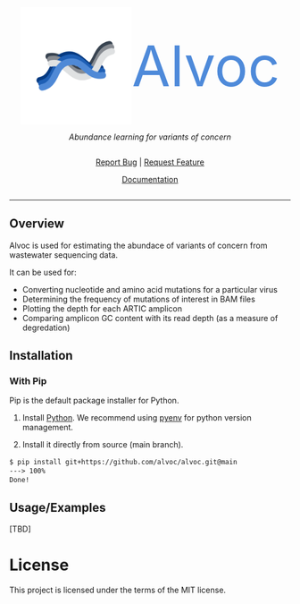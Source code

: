 
<div style="display: flex; justify-content: center; align-items: center; text-align: center; flex-direction: column;">
  <div style="display: flex; align-items: center;">
    <img src="https://raw.githubusercontent.com/alvoc/alvoc/main/assets/logo.svg" alt="Logo" width="200" height="auto">
    <span style="font-size: 100px; color: #4e8ada;"> Alvoc </span>
  </div>

  <p><em>Abundance learning for variants of concern</em></p>

  <div style="text-align: center;">
    <p>
      <a href="https://github.com/alvoc/alvoc/issues" target="_blank">Report Bug</a>
      |
      <a href="https://github.com/alvoc/alvoc/issues" target="_blank">Request Feature</a>
    </p>
    <p>
      <a href="https://alvoc.github.io" target="_blank"> Documentation </a>
    </p>
  </div>
</div>

---

## Overview

Alvoc is used for estimating the abundace of variants of concern from wastewater sequencing data.

It can be used for:

* Converting nucleotide and amino acid mutations for a particular virus
* Determining the frequency of mutations of interest in BAM files
* Plotting the depth for each ARTIC amplicon
* Comparing amplicon GC content with its read depth (as a measure of degredation)

## Installation


### With Pip

Pip is the default package installer for Python.

1. Install [Python](https://www.python.org/downloads/). We recommend using [pyenv](https://github.com/pyenv/pyenv) for python version management.

2. Install it directly from source (main branch).

<!-- termynal -->
```console
$ pip install git+https://github.com/alvoc/alvoc.git@main
---> 100%
Done!
```

## Usage/Examples
 
[TBD]

# License
This project is licensed under the terms of the MIT license.